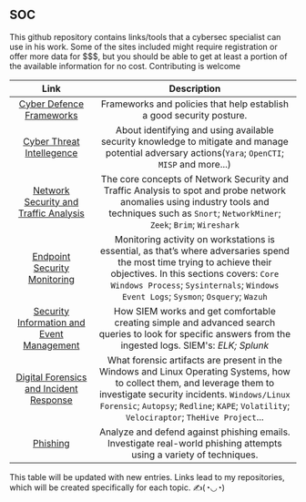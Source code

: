 ## SOC

This github repository contains links/tools that a cybersec specialist can use in his work. Some of the sites included might require registration or offer more data for $$$, but you should be able to get at least a portion of the available information for no cost. Contributing is welcome

|Link        | Description           |
|:-------------:|:------------:| 
| [Cyber Defence Frameworks](https://github.com/AM1RKA/SOC-Analyst/tree/main/Cyber%20Defence%20Frameworks)   | Frameworks and policies that help establish a good security posture. | 
| [Cyber Threat Intellegence](https://github.com/AM1RKA/SOC-Analyst/tree/main/Cyber%20Threat%20Intellegence)  | About identifying and using available security knowledge to mitigate and manage potential adversary actions(`Yara`; `OpenCTI`; `MISP` and more...) |
| [Network Security and Traffic Analysis](https://github.com/AM1RKA/SOC-Analyst/tree/main/Network%20Security%20and%20Traffic%20Analysis)  | The core concepts of Network Security and Traffic Analysis to spot and probe network anomalies using industry tools and techniques such as `Snort`; `NetworkMiner`; `Zeek`; `Brim`; `Wireshark` |
| [Endpoint Security Monitoring](https://github.com/AM1RKA/SOC-Analyst/tree/main/Endpoint%20Security%20Monitoring)  | Monitoring activity on workstations is essential, as that’s where adversaries spend the most time trying to achieve their objectives. In this sections covers: `Core Windows Process`; `Sysinternals`; `Windows Event Logs`; `Sysmon`; `Osquery`; `Wazuh` | 
| [Security Information and Event Management](https://github.com/AM1RKA/SOC-Analyst/tree/main/Security%20Information%20and%20Event%20Management)   | How SIEM works and get comfortable creating simple and advanced search queries to look for specific answers from the ingested logs. SIEM's: _ELK; Splunk_ | 
| [Digital Forensics and Incident Response](https://github.com/AM1RKA/SOC-Analyst/tree/main/Digital%20Forensics%20and%20Incident%20Response) | What forensic artifacts are present in the Windows and Linux Operating Systems, how to collect them, and leverage them to investigate security incidents. `Windows/Linux Forensic`; `Autopsy`; `Redline`; `KAPE`; `Volatility`; `Velociraptor`; `TheHive Project`... |
| [Phishing](https://github.com/AM1RKA/SOC-Analyst/tree/main/Phishing) | Analyze and defend against phishing emails. Investigate real-world phishing attempts using a variety of techniques. |

This table will be updated with new entries. Links lead to my repositories, which will be created specifically for each topic. ✍(◔◡◔)

